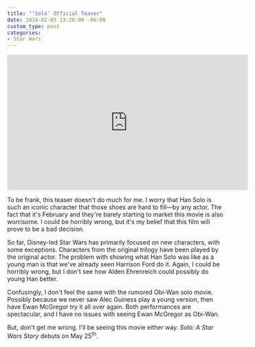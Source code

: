 ```yaml
---
title: "‘Solo’ Official Teaser"
date: 2018-02-05 13:28:00 -06:00
custom_type: post
categories:
- Star Wars
---
```


<div class="iframe-container">
<iframe width="560" height="315" src="https://www.youtube-nocookie.com/embed/dNW0B0HsvVs?rel=0" frameborder="0" allow="autoplay; encrypted-media" allowfullscreen></iframe>
</div>

To be frank, this teaser doesn't do much for me. I worry that Han Solo is such an iconic character that those shoes are hard to fill—by any actor. The fact that it's February and they're barely starting to market this movie is also worrisome. I could be horribly wrong, but it's my belief that this film will prove to be a bad decision.

So far, Disney-led Star Wars has primarily focused on new characters, with some exceptions. Characters from the original trilogy have been played by the original actor. The problem with showing what Han Solo was like as a young man is that we've already seen Harrison Ford do it. Again, I could be horribly wrong, but I don't see how Alden Ehrenreich could possibly do young Han better.

Confusingly, I don't feel the same with the rumored Obi-Wan solo movie. Possibly because we never saw Alec Guiness play a young version, then have Ewan McGregor try it all over again. Both performances are spectacular, and I have no issues with seeing Ewan McGregor as Obi-Wan.

But, don't get me wrong. I'll be seeing this movie either way. *Solo: A Star Wars Story* debuts on May 25<sup>th</sup>.
